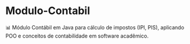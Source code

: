 # Modulo-Contabil
📊 Módulo Contábil em Java para cálculo de impostos (IPI, PIS), aplicando POO e conceitos de contabilidade em software acadêmico.
